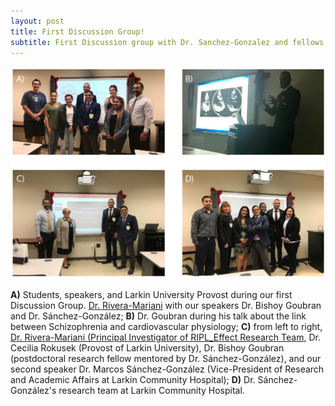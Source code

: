 ```yaml
---
layout: post
title: First Discussion Group!
subtitle: First Discussion group with Dr. Sanchez-Gonzalez and fellows from LCH!
---
```


<img src="/img/1st_DiscussionGroup.jpg" alt="First Discussion Group" class="inline"/>

**A)** Students, speakers, and Larkin University Provost during our first Discussion Group. [Dr. Rivera-Mariani](http://www.friveram.com/RIPL_Effect/about) with our speakers Dr. Bishoy Goubran and Dr. Sánchez-González; **B)** Dr. Goubran during his talk about the link between Schizophrenia and cardiovascular physiology; **C)** from left to right, [Dr. Rivera-Mariani (Principal Investigator of RIPL_Effect Research Team](https://www.riplrt.com), Dr. Cecilia Rokusek (Provost of Larkin University), Dr. Bishoy Goubran (postdoctoral research fellow mentored by Dr. Sánchez-González), and our second speaker Dr. Marcos Sánchez-González (Vice-President of Research and Academic Affairs at Larkin Community Hospital); **D)** Dr. Sánchez-González's research team at Larkin Community Hospital.